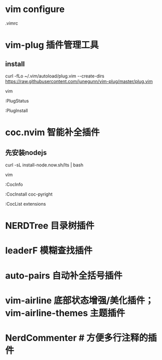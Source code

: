 # vim configure
.vimrc

# vim-plug 插件管理工具
## install

curl -fLo ~/.vim/autoload/plug.vim --create-dirs https://raw.githubusercontent.com/junegunn/vim-plug/master/plug.vim

vim

:PlugStatus

:PlugInstall  

# coc.nvim 智能补全插件
## 先安装nodejs
curl -sL install-node.now.sh/lts | bash   

vim

:CocInfo

:CocInstall coc-pyright

:CocList extensions

# NERDTree 目录树插件

# leaderF 模糊查找插件

# auto-pairs 自动补全括号插件

# vim-airline 底部状态增强/美化插件； vim-airline-themes 主题插件

# NerdCommenter # 方便多行注释的插件






